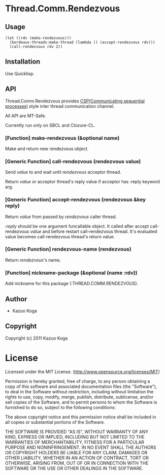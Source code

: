 # Thread.Comm.Rendezvous

## Usage

    (let ((rdv (make-rendezvous)))
      (bordeaux-threads:make-thread (lambda () (accept-rendezvous rdv)))
      (call-rendezvous rdv 2))

## Installation

Use Quicklisp.

## API

Thread.Comm.Rendezvous provides [CSP(Communicating sequential processes)](http://en.wikipedia.org/wiki/Communicating_sequential_processes) style inter thread communication channel.

All API are MT-Safe.

Currently run only on SBCL and Clozure-CL.

### [Function] make-rendezvous (&optional name)

Make and return new rendezvous object.

### [Generic Function] call-rendezvous (rendezvous value)

Send _value_ to and wait until _rendezvous_ acceptor thread.

Return _value_ or acceptor thread's reply value if acceptor has :reply keyword arg.

### [Generic Function] accept-rendezvous (rendezvous &key reply)

Return _value_ from passed by _rendezvous_ caller thread.

_:reply_ should be one argument funcallable object.
It called after accept call-rendezvous _value_ and before restart call-rendezvous thread.
It's evaluated value becomes call-rendezvous thread's return value.

### [Generic Function] rendezvous-name (rendezvous)

Return _rendezvous_'s name.

### [Function] nickname-package (&optional (name :rdv))

Add nickname for this package (:THREAD.COMM.RENDEZVOUS).

## Author

* Kazuo Koga

## Copyright

Copyright (c) 2011 Kazuo Koga

# License

Licensed under the MIT License.
(http://www.opensource.org/licenses/MIT)

Permission is hereby granted, free of charge, to any person obtaining a copy of this software and associated documentation files (the "Software"), to deal in the Software without restriction, including without limitation the rights to use, copy, modify, merge, publish, distribute, sublicense, and/or sell copies of the Software, and to permit persons to whom the Software is furnished to do so, subject to the following conditions:

The above copyright notice and this permission notice shall be included in all copies or substantial portions of the Software.

THE SOFTWARE IS PROVIDED "AS IS", WITHOUT WARRANTY OF ANY KIND, EXPRESS OR IMPLIED, INCLUDING BUT NOT LIMITED TO THE WARRANTIES OF MERCHANTABILITY, FITNESS FOR A PARTICULAR PURPOSE AND NONINFRINGEMENT. IN NO EVENT SHALL THE AUTHORS OR COPYRIGHT HOLDERS BE LIABLE FOR ANY CLAIM, DAMAGES OR OTHER LIABILITY, WHETHER IN AN ACTION OF CONTRACT, TORT OR OTHERWISE, ARISING FROM, OUT OF OR IN CONNECTION WITH THE SOFTWARE OR THE USE OR OTHER DEALINGS IN THE SOFTWARE.
